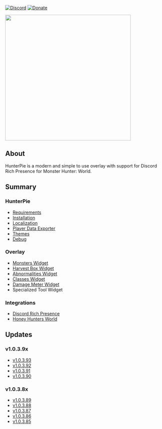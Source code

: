 [![Discord](https://img.shields.io/discord/678286768046342147?color=%237289DA&label=Discord&logo=Discord&logoColor=%2399AAB5&style=for-the-badge)](https://discord.gg/5pdDq4Q)
[![Donate](https://img.shields.io/badge/Donate-PayPal-blue.svg)](https://www.paypal.com/cgi-bin/webscr?cmd=_s-xclick&hosted_button_id=EXPGCRVFVC2ZA&source=url)

<img src="https://cdn.discordapp.com/attachments/402557384209203200/724059340088147978/banner_dark.png" width="400"/>

## About
HunterPie is a modern and simple to use overlay with support for Discord Rich Presence for Monster Hunter: World.

## Summary

### HunterPie
- [Requirements](https://haato3o.github.io/HunterPie/HunterPie/installation#requirements)
- [Installation](https://haato3o.github.io/HunterPie/HunterPie/installation)
- [Localization](https://haato3o.github.io/HunterPie/HunterPie/localization)
- [Player Data Exporter](https://haato3o.github.io/HunterPie/HunterPie/playerDataExporter)
- [Themes](https://haato3o.github.io/HunterPie/HunterPie/themes)
- [Debug](https://haato3o.github.io/HunterPie/HunterPie/debug)

### Overlay
- [Monsters Widget](https://haato3o.github.io/HunterPie/Overlay/monstersWidget)
- [Harvest Box Widget](https://haato3o.github.io/HunterPie/Overlay/harvestBoxWidget)
- [Abnormalities Widget](https://haato3o.github.io/HunterPie/Overlay/abnormalitiesWidget)
- [Classes Widget](https://haato3o.github.io/HunterPie/Overlay/classesWidget)
- [Damage Meter Widget](https://haato3o.github.io/HunterPie/Overlay/damageMeterWidget)
- Specialized Tool Widget

### Integrations
- [Discord Rich Presence](https://haato3o.github.io/HunterPie/Integrations/discord)
- [Honey Hunters World](https://haato3o.github.io/HunterPie/Integrations/honeyHuntersWorld)

## Updates

### v1.0.3.9x
- [v1.0.3.93](https://haato3o.github.io/HunterPie/versions/v1.0.3.93)
- [v1.0.3.92](https://haato3o.github.io/HunterPie/versions/v1.0.3.92)
- [v1.0.3.91](https://haato3o.github.io/HunterPie/versions/1.0.3.91)
- [v1.0.3.90](https://haato3o.github.io/HunterPie/versions/v1.0.3.90)

### v1.0.3.8x
- [v1.0.3.89](https://haato3o.github.io/HunterPie/versions/v1.0.3.89)
- [v1.0.3.88](https://haato3o.github.io/HunterPie/versions/v1.0.3.88)
- [v1.0.3.87](https://haato3o.github.io/HunterPie/versions/v1.0.3.87)
- [v1.0.3.86](https://haato3o.github.io/HunterPie/versions/v1.0.3.86)
- [v1.0.3.85](https://haato3o.github.io/HunterPie/versions/v1.0.3.85)
